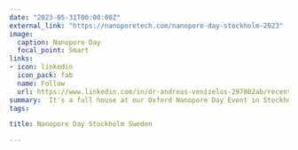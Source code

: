 ```yaml
---
date: "2023-05-31T00:00:00Z"
external_link: "https://nanoporetech.com/nanopore-day-stockholm-2023"
image:
  caption: Nanopore Day
  focal_point: Smart
links:
- icon: linkedin
  icon_pack: fab
  name: Follow
  url: https://www.linkedin.com/in/dr-andreas-venizelos-297802ab/recent-activity/all/
summary:  It's a full house at our Oxford Nanopore Day Event in Stockholm, Sweden. Great engagement and networking going on!
tags:

title: Nanopore Day Stockholm Sweden

---
```




